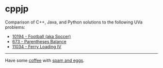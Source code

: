 # cppjp
Comparison of C++, Java, and Python solutions to the following UVa problems:

- [10194 - Football (aka Soccer)](https://uva.onlinejudge.org/index.php?option=com_onlinejudge&Itemid=8&category=125&page=show_problem&problem=1135)
- [673 - Parentheses Balance](https://uva.onlinejudge.org/index.php?option=com_onlinejudge&Itemid=8&category=127&page=show_problem&problem=614)
- [11034 - Ferry Loading IV](https://uva.onlinejudge.org/index.php?option=com_onlinejudge&Itemid=8&category=128&page=show_problem&problem=1975)

-----
Have some [coffee](http://docs.oracle.com/javase/tutorial/) with [spam and eggs](https://docs.python.org/3.4/).
